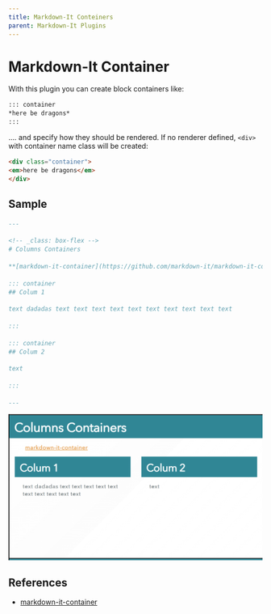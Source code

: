 ```yaml
---
title: Markdown-It Conteiners
parent: Markdown-It Plugins
---
```


# Markdown-It Container

With this plugin you can create block containers like:

```markdown
::: container
*here be dragons*
:::
```

.... and specify how they should be rendered. If no renderer defined, `<div>` with
container name class will be created:

```html
<div class="container">
<em>here be dragons</em>
</div>
```

## Sample

```markdown
---

<!-- _class: box-flex -->
# Columns Containers

**[markdown-it-container](https://github.com/markdown-it/markdown-it-container)**

::: container
## Colum 1

text dadadas text text text text text text text text text text 

:::

::: container
## Colum 2

text

:::

---
```

![alt text](pictures/plugin-container.png)


## References

- [markdown-it-container](https://github.com/markdown-it/markdown-it-container)